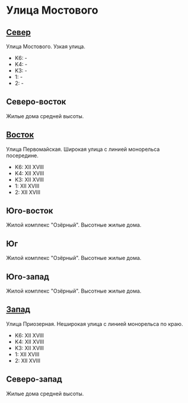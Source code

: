 # Улица Мостового

## [Север](./10365087.md)

Улица Мостового.
Узкая улица.

* K6:   -
* K4:   -
* K3:   -
* 1:    -
* 2:    -

## Северо-восток

Жилые дома средней высоты.

## [Восток](./10367090.md)

Улица Первомайская.
Широкая улица с линией монорельса посередине.

* K6:   XII XVIII
* K4:   XII XVIII
* K3:   XII XVIII
* 1:    XII XVIII
* 2:    XII XVIII

## Юго-восток

Жилой комплекс "Озёрный".
Высотные жилые дома.

## Юг

Жилой комплекс "Озёрный".
Высотные жилые дома.

## Юго-запад

Жилой комплекс "Озёрный".
Высотные жилые дома.

## [Запад](./10360090.md)

Улица Приозерная.
Неширокая улица с линией монорельса по краю.

* K6:   XII XVIII
* K4:   XII XVIII
* K3:   XII XVIII
* 1:    XII XVIII
* 2:    XII XVIII

## Северо-запад

Жилые дома средней высоты.
